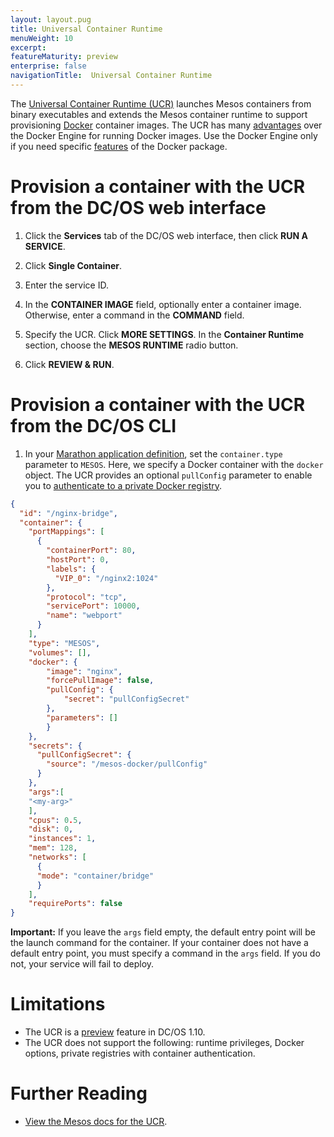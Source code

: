```yaml
---
layout: layout.pug
title: Universal Container Runtime
menuWeight: 10
excerpt:
featureMaturity: preview
enterprise: false
navigationTitle:  Universal Container Runtime
---
```


<!-- This source repo for this topic is https://github.com/dcos/dcos-docs -->


The [Universal Container Runtime (UCR)](http://mesos.apache.org/documentation/latest/container-image) launches Mesos containers from binary executables and extends the Mesos container runtime to support provisioning [Docker](https://docker.com/) container images. The UCR has many [advantages](/docs/1.10/deploying-services/containerizers/) over the Docker Engine for running Docker images.  Use the Docker Engine only if you need specific [ features](/docs/1.10/deploying-services/containerizers/#container-runtime-features) of the Docker package. 

# Provision a container with the UCR from the DC/OS web interface

1. Click the **Services** tab of the DC/OS web interface, then click **RUN A SERVICE**.

1. Click **Single Container**.

1. Enter the service ID.

1. In the **CONTAINER IMAGE** field, optionally enter a container image. Otherwise, enter a command in the **COMMAND** field. 

1. Specify the UCR. Click **MORE SETTINGS**. In the **Container Runtime** section, choose the **MESOS RUNTIME** radio button.

1. Click **REVIEW & RUN**.


# Provision a container with the UCR from the DC/OS CLI

1. In your [Marathon application definition](/docs/1.10/deploying-services/creating-services/#deploying-a-simple-docker-based-application-with-the-rest-api), set the `container.type` parameter to `MESOS`. Here, we specify a Docker container with the `docker` object. The UCR provides an optional `pullConfig` parameter to enable you to [authenticate to a private Docker registry](/docs/1.10/deploying-services/private-docker-registry/).

```json
{
  "id": "/nginx-bridge",
  "container": {
    "portMappings": [
      {
        "containerPort": 80,
        "hostPort": 0,
        "labels": {
          "VIP_0": "/nginx2:1024"
        },
        "protocol": "tcp",
        "servicePort": 10000,
        "name": "webport"
      }
    ],
    "type": "MESOS",
    "volumes": [],
    "docker": {
        "image": "nginx",
        "forcePullImage": false,
        "pullConfig": {
            "secret": "pullConfigSecret"
        },
        "parameters": []
        }
    },
    "secrets": {
      "pullConfigSecret": {
        "source": "/mesos-docker/pullConfig"
      }
    },
    "args":[  
    "<my-arg>"
    ],
    "cpus": 0.5,
    "disk": 0,
    "instances": 1,
    "mem": 128,
    "networks": [
      {
      "mode": "container/bridge"
      }
    ],
    "requirePorts": false
}
```

**Important:** If you leave the `args` field empty, the default entry point will be the launch command for the container. If your container does not have a default entry point, you must specify a command in the `args` field. If you do not, your service will fail to deploy.

# Limitations
- The UCR is a [preview](/docs/1.10/overview/feature-maturity/) feature in DC/OS 1.10.
- The UCR does not support the following: runtime privileges, Docker options, private registries with container authentication.

# Further Reading
- [View the Mesos docs for the UCR](http://mesos.apache.org/documentation/latest/container-image/).
